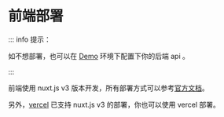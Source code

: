 # 前端部署

::: info 提示：

如不想部署，也可以在 [Demo](https://ezmusic.muyi.dev/) 环境下配置下你的后端 api 。

:::

前端使用 nuxt.js v3 版本开发，所有部署方式可以参考[官方文档](https://v3.nuxtjs.org/guide/deploy/node-server)。

另外，[vercel](https://vercel.com/) 已支持 nuxt.js v3 的部署，你也可以使用 vercel 部署。
